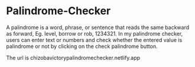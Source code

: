 # Palindrome-Checker
A palindrome is a word, phrase, or sentence that reads the same backward as forward, Eg. level, borrow or rob, 1234321. In my palindrome checker, users can enter text or numbers and check whether the entered value is palindrome or not by clicking on the check palindrome button.

The url is chizobavictorypalindromechecker.netlify.app
